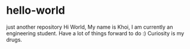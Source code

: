 # hello-world
just another repository
Hi World,
My name is Khoi, I am currently an engineering student. Have a lot of things forward to do :) 
Curiosity is my drugs.
